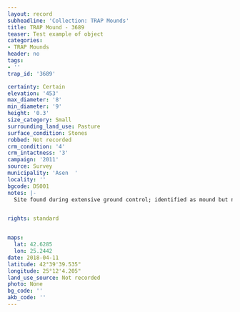 ```yaml
---
layout: record
subheadline: 'Collection: TRAP Mounds'
title: TRAP Mound - 3689
teaser: Test example of object
categories:
- TRAP Mounds
header: no
tags:
- ''
trap_id: '3689'

certainty: Certain
elevation: '453'
max_diameter: '8'
min_diameter: '9'
height: '0.3'
size_category: Small
surrounding_land_use: Pasture
surface_condition: Stones
robbed: Not recorded
crm_condition: '4'
crm_intactness: '3'
campaign: '2011'
source: Survey
municipality: 'Asen  '
locality: ''
bgcode: DS001
notes: |-
  Site found during extensive ground control; identified as mound but not fully registered.


rights: standard


maps:
  lat: 42.6285
  lon: 25.2442
date: 2018-04-11
latitude: 42°39'39.535"
longitude: 25°12'4.205"
land_use_source: Not recorded
photo: None
bg_code: ''
akb_code: ''
---
```

